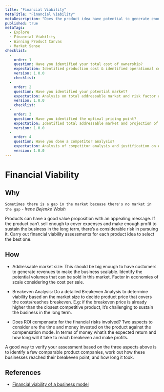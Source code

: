 ```yaml
---
title: "Financial Viability"
metaTitle: "Financial Viability"
metaDescription: "Does the product idea have potential to generate enough revenue to sustain the business and cover the costs. It’s what helps you select the best product idea that provides the best ROI."
published: true
metaTags:
  - Explore
  - Financial Viability
  - Winning Product Canvas
  - Market Sense
checklist: 
  -
    order: 1
    question: Have you identified your total cost of ownership?
    expectation: Identified production cost & identified operational cost to determine the breakeven cost.
    version: 1.0.0
    checklist: 
  -
    order: 2
    question: Have you identified your potential market?
    expectation: Analysis on total addressable market and risk factor analysis of each demography.
    version: 1.0.0
    checklist: 
  -
    order: 3
    question: Have you identified the optimal pricing point?
    expectation: Identified total addressable market and projection of sales revenue at different pricing points. 
    version: 1.0.0
  -
    order: 4
    question: Have you done a competitor analysis?
    expectation: Analysis of competitor analysis and justification on why would customers favor our product at the specified price point. 
    version: 1.0.0
---
```

# Financial Viability

## Why

`Sometimes there is a gap in the market becuase there's no market in the gap` - _Irene Bejenke Walsh_

Products can have a good value proposition with an appealing message. If the product can’t sell enough to cover expenses and make enough profit to sustain the business in the long term, there’s a considerable risk in pursuing it. Carry out financial viability assessments for each product idea to select the best one.


## How

- Addressable market size: 
This should be big enough to have customers to generate revenues to make the business scalable. Identify the potential volumes that can be sold in this market. Factor in  economies of scale considering the cost per sale.

- Breakeven Analysis: 
Do a detailed Breakeven Analysis to determine viability based on the market size to decide product price that covers the costs/reaches breakeven. E.g: if the breakeven price is already higher than the closest competitive product, it’s challenging to sustain the business in the long term. 

- Does ROI compensate for the financial risks involved? 
Two aspects to consider are the time and money invested on the product against the compensation mode. In terms of money what’s the expected return and how long will it take to reach breakeven and make profits.

A good way to verify your assessment based on the three aspects above is to identify a few comparable product companies, work out how these businesses reached their breakeven point, and how long it took.

## References

- [Financial viability of a business model](https://www.slideshare.net/ValeryiaKazheunikava/business-model-financial-viability-2013-44888269)

